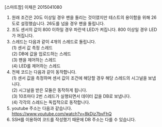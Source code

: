 [스마트팜] 이채은 2015041080

1. 원래 조건은 20도 이상일 경우 팬을 돌리는 것이였지만 테스트의 용이함을 위해 26도로 설정했습니다. 26도를 넘을 경우 팬을 돌립니다.  
2. 조도 센서의 값이 800 이하일 경우 파란색 LED가 켜집니다. 800 이상일 경우 LED가 꺼집니다.  
3. 스레드는 다음과 같이 4개의 스레드로 돌립니다.  
(1) 센서 값 측정 스레드  
(2) DB에 값을 업로드하는 스레드  
(3) 팬을 제어하는 스레드  
(4) LED를 제어하는 스레드  
4. 전체 코드는 다음과 같이 동작합니다.  
(1) 센서 값을 측정하며 센서 값이 조건에 해당할 경우 해당 스레드의 시그널을 보냅니다.  
(2) 시그널을 받은 모듈은 동작하게 됩니다.  
(3) 10초마다 2번 스레드가 실행되면서 데이터 값을 DB로 보냅니다.  
(4) 각각의 스레드는 독립적으로 동작합니다.  
5. youtube 주소는 다음과 같습니다.  
https://www.youtube.com/watch?v=8kDjz7bvFhQ  
6. SSH를 이용하여 코드를 작성했기 때문에 DB 주소는 다를 수 있습니다.  
